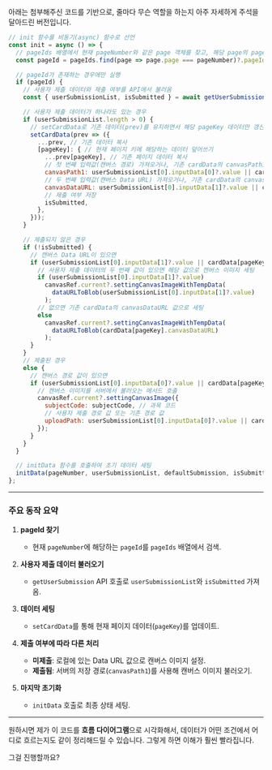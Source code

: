 아래는 첨부해주신 코드를 기반으로, 줄마다 무슨 역할을 하는지 아주 자세하게 주석을 달아드린 버전입니다.

```javascript
// init 함수를 비동기(async) 함수로 선언
const init = async () => {
  // pageIds 배열에서 현재 pageNumber와 같은 page 객체를 찾고, 해당 page의 pageId를 가져옴
  const pageId = pageIds.find(page => page.page === pageNumber)?.pageId;

  // pageId가 존재하는 경우에만 실행
  if (pageId) {
    // 사용자 제출 데이터와 제출 여부를 API에서 불러옴
    const { userSubmissionList, isSubmitted } = await getUserSubmission(userId, pageId);

    // 사용자 제출 데이터가 하나라도 있는 경우
    if (userSubmissionList.length > 0) {
      // setCardData로 기존 데이터(prev)를 유지하면서 해당 pageKey 데이터만 갱신
      setCardData(prev => ({
        ...prev, // 기존 데이터 복사
        [pageKey]: { // 현재 페이지 키에 해당하는 데이터 덮어쓰기
          ...prev[pageKey], // 기존 페이지 데이터 복사
          // 첫 번째 입력값(캔버스 경로) 가져오거나, 기존 cardData의 canvasPath1 값 유지
          canvasPath1: userSubmissionList[0].inputData[0]?.value || cardData[pageKey].canvasPath1,
          // 두 번째 입력값(캔버스 Data URL) 가져오거나, 기존 cardData의 canvasDataURL 값 유지
          canvasDataURL: userSubmissionList[0].inputData[1]?.value || cardData[pageKey].canvasDataURL,
          // 제출 여부 저장
          isSubmitted,
        },
      }));
    }

    // 제출되지 않은 경우
    if (!isSubmitted) {
      // 캔버스 Data URL이 있으면
      if (userSubmissionList[0].inputData[1]?.value || cardData[pageKey].canvasDataURL) {
        // 사용자 제출 데이터의 두 번째 값이 있으면 해당 값으로 캔버스 이미지 세팅
        if (userSubmissionList[0].inputData[1]?.value)
          canvasRef.current?.settingCanvasImageWithTempData(
            dataURLToBlob(userSubmissionList[0].inputData[1]?.value)
          );
        // 없으면 기존 cardData의 canvasDataURL 값으로 세팅
        else
          canvasRef.current?.settingCanvasImageWithTempData(
            dataURLToBlob(cardData[pageKey].canvasDataURL)
          );
      }
    }
    // 제출된 경우
    else {
      // 캔버스 경로 값이 있으면
      if (userSubmissionList[0].inputData[0]?.value || cardData[pageKey].canvasPath1) {
        // 캔버스 이미지를 서버에서 불러오는 메서드 호출
        canvasRef.current?.settingCanvasImage({
          subjectCode: subjectCode, // 과목 코드
          // 사용자 제출 경로 값 또는 기존 경로 값
          uploadPath: userSubmissionList[0].inputData[0]?.value || cardData[pageKey].canvasPath1,
        });
      }
    }
  }

  // initData 함수를 호출하여 초기 데이터 세팅
  initData(pageNumber, userSubmissionList, defaultSubmission, isSubmitted);
};
```

---

### 주요 동작 요약

1. **pageId 찾기**

   * 현재 `pageNumber`에 해당하는 `pageId`를 `pageIds` 배열에서 검색.
2. **사용자 제출 데이터 불러오기**

   * `getUserSubmission` API 호출로 `userSubmissionList`와 `isSubmitted` 가져옴.
3. **데이터 세팅**

   * `setCardData`를 통해 현재 페이지 데이터(`pageKey`)를 업데이트.
4. **제출 여부에 따라 다른 처리**

   * **미제출**: 로컬에 있는 Data URL 값으로 캔버스 이미지 설정.
   * **제출됨**: 서버의 저장 경로(`canvasPath1`)를 사용해 캔버스 이미지 불러오기.
5. **마지막 초기화**

   * `initData` 호출로 최종 상태 세팅.

---

원하시면 제가 이 코드를 **흐름 다이어그램**으로 시각화해서, 데이터가 어떤 조건에서 어디로 흐르는지도 같이 정리해드릴 수 있습니다.
그렇게 하면 이해가 훨씬 빨라집니다.

그걸 진행할까요?
